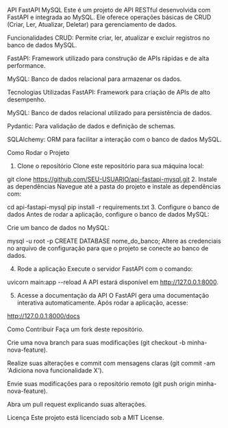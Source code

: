 API FastAPI MySQL
Este é um projeto de API RESTful desenvolvida com FastAPI e integrada ao MySQL. Ele oferece operações básicas de CRUD (Criar, Ler, Atualizar, Deletar) para gerenciamento de dados.

Funcionalidades
CRUD: Permite criar, ler, atualizar e excluir registros no banco de dados MySQL.

FastAPI: Framework utilizado para construção de APIs rápidas e de alta performance.

MySQL: Banco de dados relacional para armazenar os dados.

Tecnologias Utilizadas
FastAPI: Framework para criação de APIs de alto desempenho.

MySQL: Banco de dados relacional utilizado para persistência de dados.

Pydantic: Para validação de dados e definição de schemas.

SQLAlchemy: ORM para facilitar a interação com o banco de dados MySQL.

Como Rodar o Projeto
1. Clone o repositório
Clone este repositório para sua máquina local:

git clone https://github.com/SEU-USUARIO/api-fastapi-mysql.git
2. Instale as dependências
Navegue até a pasta do projeto e instale as dependências com:

cd api-fastapi-mysql
pip install -r requirements.txt
3. Configure o banco de dados
Antes de rodar a aplicação, configure o banco de dados MySQL:

Crie um banco de dados no MySQL:

mysql -u root -p
CREATE DATABASE nome_do_banco;
Altere as credenciais no arquivo de configuração para que o projeto se conecte ao banco de dados.

4. Rode a aplicação
Execute o servidor FastAPI com o comando:

uvicorn main:app --reload
A API estará disponível em http://127.0.0.1:8000.

5. Acesse a documentação da API
O FastAPI gera uma documentação interativa automaticamente. Após rodar a aplicação, acesse:

http://127.0.0.1:8000/docs

Como Contribuir
Faça um fork deste repositório.

Crie uma nova branch para suas modificações (git checkout -b minha-nova-feature).

Realize suas alterações e commit com mensagens claras (git commit -am 'Adiciona nova funcionalidade X').

Envie suas modificações para o repositório remoto (git push origin minha-nova-feature).

Abra um pull request explicando suas alterações.

Licença
Este projeto está licenciado sob a MIT License.